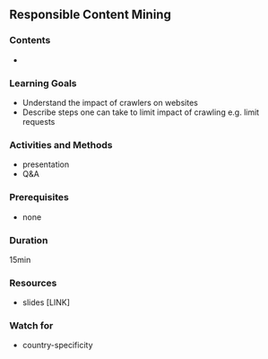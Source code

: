## Responsible Content Mining

### Contents

* 


### Learning Goals

* Understand the impact of crawlers on websites
* Describe steps one can take to limit impact of crawling e.g. limit requests



### Activities and Methods

* presentation
* Q&A


### Prerequisites

* none


### Duration

15min

### Resources


* slides [LINK]


### Watch for

* country-specificity